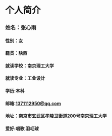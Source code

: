 #      个人简介
###    姓名：张心雨
####   性别：女
####   籍贯：陕西
####   就读学校：南京理工大学
####   就读专业：工业设计
####   学历:本科
####   邮箱:1371112950@qq.com
####   地址：南京市玄武区孝陵卫街道200号南京理工大学
####   爱好:唱歌 羽毛球
